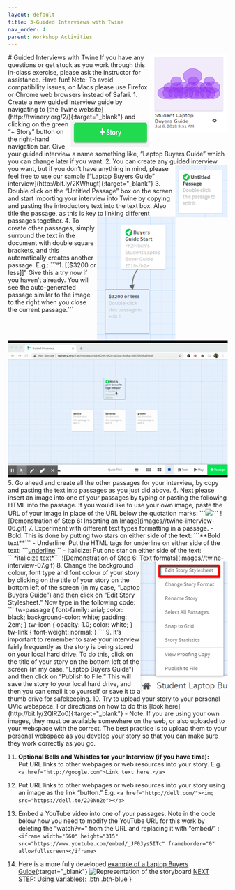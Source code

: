 ```yaml
---
layout: default
title: 3-Guided Interviews with Twine
nav_order: 4
parent: Workshop Activities
---
```

<img src="images//twine-interview-01.png" style="float:right;width:180px;height:180px;" alt="twine text bubbles"> 
# Guided Interviews with Twine
If you have any questions or get stuck as you work through this in-class exercise, please ask the instructor for assistance.  Have fun!
Note: To avoid compatibility issues, on Macs please use Firefox or Chrome web browsers instead of Safari.
1. Create a new guided interview guide by navigating to [the Twine website](http://twinery.org/2/){:target="_blank"} <img src="images//twine-interview-02.png" style="float:right;width:180px;height:60px;" alt="+Story button">  and clicking on the green “+ Story” button on the right-hand navigation bar. Give your guided interview a name something like, “Laptop Buyers Guide” which you can change later if you want.
2. You can create any guided interview you want,<img src="images//twine-interview-03.png" style="float:right;width:120px;height:120px;" alt="Unintitled Passage box">  but if you don’t have anything in mind, please feel free to use our sample [“Laptop Buyers Guide” interview](http://bit.ly/2KWhugt){:target="_blank"}
3. Double click on the “Untitled Passage” box on the screen and start importing your interview into Twine by copying and pasting the introductory text into the text box. Also title the passage, as this is key to linking different passages together. 
<img src="images//twine-interview-04.png" style="float:right;width:180px" alt="Boxes with text is linking"> 
4. To create other passages, simply surround the text in the document with double square brackets, and this automatically creates another passage. E.g.: ```“1. [[$3200 or less]]” Give this a try now if you haven’t already. You will see the auto-generated passage similar to the image to the right when you close the current passage.```<br>
<img src="images/twine-interview-05b.gif" alt="Creating Passages">
5. Go ahead and create all the other passages for your interview, by copy and pasting the text into passages as you just did above. 
6. Next please insert an image into one of your passages by typing or pasting the following HTML into the passage. If you would like to use your own image, paste the URL of your image in place of the URL below the quotation marks: ```<img src="https://dell.to/2J0Nn2e">```
![Demonstration of Step 6: Inserting an Image](images//twine-interview-06.gif)
7. Experiment with different text types formatting in a passage. 
  - Bold: This is done by putting two stars on either side of the text: ```**Bold text**```
  - Underline: Put the HTML tags for underline on either side of the text: ```<u>underline</u>```
  - Italicize: Put one star on either side of the text: ```*italicize text*```
![Demonstration of Step 6: Text formats](images//twine-interview-07.gif)
8. <img src="images//twine-interview-08.png" style="float:right;width:200px" alt="Edit Storysheet button"> Change the background colour, font type and font colour of your story by clicking on the title of your story on the bottom left of the screen (in my case, “Laptop Buyers Guide”) and then click on “Edit Story Stylesheet.” Now type in the following code: 
```
tw-passage {
	font-family: arial;
  	color: black;
  	background-color: white;
	padding: 2em;
}
tw-icon {
	opacity: 1.0;
  	color: white;
}
tw-link {
	font-weight: normal;
}
```
9. It’s important to remember to save your interview fairly frequently as the story is being stored on your local hard drive. To do this, click on the title of your story on the bottom left of the screen (in my case, “Laptop Buyers Guide”) and then click on “Publish to File.”  This will save the story to your local hard drive, and then you can email it to yourself or save it to a thumb drive for safekeeping.
10. Try to upload your story to your personal UVic webspace. For directions on how to do this [look here](http://bit.ly/2QlRZo0){:target="_blank"} 
  - Note: If you are using your own images, they must be available somewhere on the web, or also uploaded to your webspace with the correct. The best practice is to upload them to your personal webspace as you develop your story so that you can make sure they work correctly as you go.

11. **Optional Bells and Whistles for your Interview (if you have time):**<br> Put URL links to other webpages or web resources into your story. E.g. ```<a href="http://google.com">Link text here.</a>```

12. Put URL links to other webpages or web resources into your story using an image as the link “button.” E.g. ```<a href="http://dell.com/"><img src="https://dell.to/2J0Nn2e"></a>```

13. Embed a YouTube video into one of your passages. Note in the code below how you need to modify the YouTube URL for this work by deleting the “watch?v=” from the URL and replacing it with “embed/” :
```<iframe width="560" height="315" src="https://www.youtube.com/embed/_JF0Jys5ITc" frameborder="0" allowfullscreen></iframe>```
14. Here is a more fully developed [example of a Laptop Buyers Guide](http://bit.ly/2Iv0kkz){:target="_blank"} 
![Representation of the storyboard](images//twine-interview-09.png)
[NEXT STEP: Using Variables](variables.html){: .btn .btn-blue }

